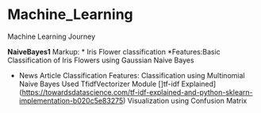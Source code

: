 # Machine_Learning
Machine Learning Journey

**NaiveBayes1**
Markup: * Iris Flower classification
            *Features:Basic Classification of Iris Flowers using Gaussian Naive Bayes
- News Article Classification
  Features: 
    Classification using Multinomial Naive Bayes
    Used TfidfVectorizer Module []tf-idf Explained](https://towardsdatascience.com/tf-idf-explained-and-python-sklearn-implementation-b020c5e83275)
    Visualization using Confusion Matrix
    

